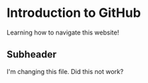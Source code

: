 # Introduction to GitHub

Learning how to navigate this website!

## Subheader

I'm changing this file.
Did this not work?